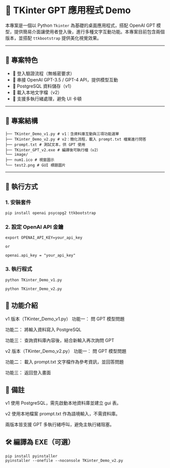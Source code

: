 # 🎨 TKinter GPT 應用程式 Demo

本專案是一個以 Python `Tkinter` 為基礎的桌面應用程式，搭配 OpenAI GPT 模型，提供簡易介面讓使用者登入後，進行多種文字互動功能。本專案目前包含兩個版本，並搭配 `ttkbootstrap` 提供美化視覺效果。

---

## 🧠 專案特色

- 🔐 登入驗證流程（無帳密要求）
- 🤖 串接 OpenAI GPT-3.5 / GPT-4 API，提供模型互動
- 💾 PostgreSQL 資料儲存（v1）
- 📄 載入本地文字檔（v2）
- 🧪 支援多執行緒處理，避免 UI 卡頓

---

## 📁 專案結構

```
├── TKinter_Demo_v1.py # v1：含資料庫互動與三項功能選單
├── TKinter_Demo_v2.py # v2：簡化流程，載入 prompt.txt 檔案進行問答
├── prompt.txt # 測試文本，供 GPT 使用
├── TKinter_GPT_v2.exe # 編譯後可執行檔（v2）
└── image/
├── num1.ico # 視窗圖示
└── test2.png # GUI 標題圖片
```


---

## 🚀 執行方式

### 1. 安裝套件

```bash
pip install openai psycopg2 ttkbootstrap
```

### 2. 設定 OpenAI API 金鑰
```
export OPENAI_API_KEY=your_api_key

or 

openai.api_key = "your_api_key"
```

### 3. 執行程式
```
python TKinter_Demo_v1.py

python TKinter_Demo_v2.py
```

## 🧪 功能介紹

v1 版本（TKinter_Demo_v1.py）
功能一： 問 GPT 模型問題

功能二： 將輸入資料寫入 PostgreSQL

功能三： 查詢資料庫內容後，結合新輸入再次詢問 GPT


v2 版本（TKinter_Demo_v2.py）
功能一： 問 GPT 模型問題

功能二： 載入 prompt.txt 文字檔作為參考資訊，並回答問題

功能三： 返回登入畫面

## 📌 備註
v1 使用 PostgreSQL，需先啟動本地資料庫並建立 gui 表。

v2 使用本地檔案 prompt.txt 作為語境輸入，不需資料庫。

兩版本皆支援 GPT 多執行緒呼叫，避免主執行緒阻塞。

## 🛠 編譯為 EXE（可選）

```
pip install pyinstaller
pyinstaller --onefile --noconsole TKinter_Demo_v2.py
```

